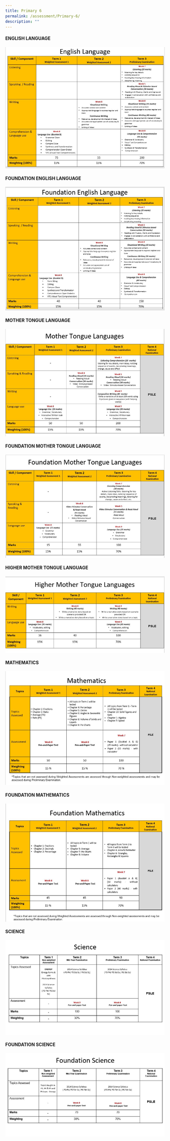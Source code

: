 ```yaml
---
title: Primary 6
permalink: /assessment/Primary-6/
description: ""
---
```

#### **ENGLISH LANGUAGE**

![](/images/Fuhua%20Experience/Teaching%20and%20Learning%20@%20Fuhua/Assessment/Primary%206/English.jpg)

#### **FOUNDATION ENGLISH LANGUAGE**

![](/images/Fuhua%20Experience/Teaching%20and%20Learning%20@%20Fuhua/Assessment/Primary%206/Fdn%20English.jpg)

#### **MOTHER TONGUE LANGUAGE**

![](/images/Fuhua%20Experience/Teaching%20and%20Learning%20@%20Fuhua/Assessment/Primary%206/Mother%20Tongue.jpg)

#### **FOUNDATION MOTHER TONGUE LANGUAGE**

![](/images/Fuhua%20Experience/Teaching%20and%20Learning%20@%20Fuhua/Assessment/Primary%206/Fdn%20MTLs.jpg)

#### **HIGHER MOTHER TONGUE LANGUAGE**

![](/images/Fuhua%20Experience/Teaching%20and%20Learning%20@%20Fuhua/Assessment/Primary%206/Higher%20MTLs.jpg)

#### **MATHEMATICS**

![](/images/Fuhua%20Experience/Teaching%20and%20Learning%20@%20Fuhua/Assessment/Primary%206/Math.jpg)

#### **FOUNDATION MATHEMATICS**

![](/images/Fuhua%20Experience/Teaching%20and%20Learning%20@%20Fuhua/Assessment/Primary%206/Foundation%20Math.jpg)

#### **SCIENCE**

![](/images/Fuhua%20Experience/Teaching%20and%20Learning%20@%20Fuhua/Assessment/Primary%206/A8.jpg)

#### **FOUNDATION SCIENCE**

![](/images/Fuhua%20Experience/Teaching%20and%20Learning%20@%20Fuhua/Assessment/Primary%206/A9.jpg)